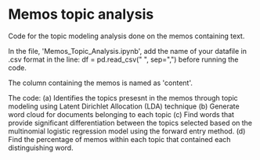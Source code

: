 # Memos topic analysis
Code for the topic modeling analysis done on the memos containing text.

In the file, 'Memos_Topic_Analysis.ipynb', add the name of your datafile in .csv format in the line: df = pd.read_csv(" ", sep=",") before running the code.

The column containing the memos is named as 'content'.

The code:
(a) Identifies the topics presesnt in the memos through topic modeling using Latent Dirichlet Allocation (LDA) technique
(b) Generate word cloud for documents belonging to each topic
(c) Find words that provide significant differentiation between the topics selected based on the multinomial logistic regression model using the forward entry method.
(d) Find the percentage of memos within each topic that contained each distinguishing word.
